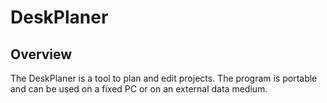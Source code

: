 # DeskPlaner

## Overview

The DeskPlaner is a tool to plan and edit projects. The program is portable and can be used on a fixed PC or on an external data medium.